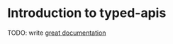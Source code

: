 # Introduction to typed-apis

TODO: write [great documentation](http://jacobian.org/writing/what-to-write/)

